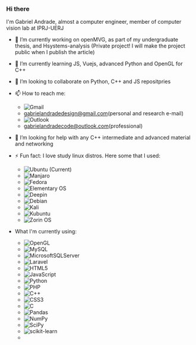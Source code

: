 ### Hi there 

I'm Gabriel Andrade, almost a computer engineer, member of computer vision lab at IPRJ-UERJ

- 🔭 I’m currently working on openMVG, as part of my undergraduate thesis, and Hsystems-analysis (Private project! I will make the project public when I publish the article)
- 🌱 I’m currently learning JS, Vuejs, advanced Python and OpenGL for C++
- 👯 I’m looking to collaborate on Python, C++ and JS repositpries
- 📫 How to reach me: 
  - ![Gmail](https://img.shields.io/badge/Gmail-D14836?style=for-the-badge&logo=gmail&logoColor=white)
  - gabrielandradedesign@gmail.com(personal and research e-mail) 
  - ![Outlook](https://img.shields.io/badge/Microsoft_Outlook-0078D4?style=for-the-badge&logo=microsoft-outlook&logoColor=white)
  - gabrielandradecode@outlook.com(professional)
- 🤔 I’m looking for help with any C++ intermediate and advanced material and networking
- ⚡ Fun fact: I love study linux distros. Here some that I used:
  - ![Ubuntu](https://img.shields.io/badge/Ubuntu-E95420?style=for-the-badge&logo=ubuntu&logoColor=white) (Current)
  - ![Manjaro](https://img.shields.io/badge/Manjaro-35BF5C?style=for-the-badge&logo=Manjaro&logoColor=white)
  - ![Fedora](https://img.shields.io/badge/Fedora-294172?style=for-the-badge&logo=fedora&logoColor=white)
  - ![Elementary OS](https://img.shields.io/badge/-elementary%20OS-black?style=for-the-badge&logo=elementary&logoColor=white)
  - ![Deepin](https://img.shields.io/badge/Deepin-007CFF?style=for-the-badge&logo=deepin&logoColor=white)
  - ![Debian](https://img.shields.io/badge/Debian-D70A53?style=for-the-badge&logo=debian&logoColor=white)
  - ![Kali](https://img.shields.io/badge/Kali-268BEE?style=for-the-badge&logo=kalilinux&logoColor=white)
  - ![Kubuntu](https://img.shields.io/badge/-KUbuntu-%230079C1?style=for-the-badge&logo=kubuntu&logoColor=white)
  - ![Zorin OS](https://img.shields.io/badge/-Zorin%20OS-%2310AAEB?style=for-the-badge&logo=zorin&logoColor=white)

- What I'm currently using:
  - ![OpenGL](https://img.shields.io/badge/OpenGL-%23FFFFFF.svg?style=for-the-badge&logo=opengl)
  - ![MySQL](https://img.shields.io/badge/mysql-%2300f.svg?style=for-the-badge&logo=mysql&logoColor=white)
  - ![MicrosoftSQLServer](https://img.shields.io/badge/Microsoft%20SQL%20Sever-CC2927?style=for-the-badge&logo=microsoft%20sql%20server&logoColor=white)
  - ![Laravel](https://img.shields.io/badge/laravel-%23FF2D20.svg?style=for-the-badge&logo=laravel&logoColor=white)
  - ![HTML5](https://img.shields.io/badge/html5-%23E34F26.svg?style=for-the-badge&logo=html5&logoColor=white)
  - ![JavaScript](https://img.shields.io/badge/javascript-%23323330.svg?style=for-the-badge&logo=javascript&logoColor=%23F7DF1E)
  - ![Python](https://img.shields.io/badge/python-3670A0?style=for-the-badge&logo=python&logoColor=ffdd54)
  - ![PHP](https://img.shields.io/badge/php-%23777BB4.svg?style=for-the-badge&logo=php&logoColor=white)
  - ![C++](https://img.shields.io/badge/c++-%2300599C.svg?style=for-the-badge&logo=c%2B%2B&logoColor=white)
  - ![CSS3](https://img.shields.io/badge/css3-%231572B6.svg?style=for-the-badge&logo=css3&logoColor=white)
  - ![C](https://img.shields.io/badge/c-%2300599C.svg?style=for-the-badge&logo=c&logoColor=white)
  - ![Pandas](https://img.shields.io/badge/pandas-%23150458.svg?style=for-the-badge&logo=pandas&logoColor=white)
  - ![NumPy](https://img.shields.io/badge/numpy-%23013243.svg?style=for-the-badge&logo=numpy&logoColor=white)
  - ![SciPy](https://img.shields.io/badge/SciPy-%230C55A5.svg?style=for-the-badge&logo=scipy&logoColor=%white)
  - ![scikit-learn](https://img.shields.io/badge/scikit--learn-%23F7931E.svg?style=for-the-badge&logo=scikit-learn&logoColor=white)
  - 
<!--
**gandrademachine/gandrademachine** is a ✨ _special_ ✨ repository because its `README.md` (this file) appears on your GitHub profile.

Here are some ideas to get you started:

- 🔭 I’m currently working on ...
- 🌱 I’m currently learning ...
- 👯 I’m looking to collaborate on ...
- 🤔 I’m looking for help with ...
- 💬 Ask me about ...
- 📫 How to reach me: ...
- 😄 Pronouns: ...
- ⚡ Fun fact: ...
-->
